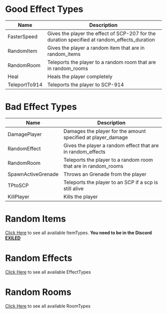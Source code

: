 # Good Effect Types
Name | Description
---- | -----------
FasterSpeed | Gives the player the effect of SCP-207 for the duration specified at random_effects_duration
RandomItem | Gives the player a random item that are in random_items
RandomRoom | Teleports the player to a random room that are in random_rooms
Heal | Heals the player completely
TeleportTo914 | Teleports the player to SCP-914

# Bad Effect Types
Name | Description
---- | -----------
DamagePlayer | Damages the player for the amount specified at player_damage
RandomEffect | Gives the player a random effect that are in random_effects
RandomRoom | Teleports the player to a random room that are in random_rooms
SpawnActiveGrenade | Throws an Grenade from the player
TPtoSCP | Teleports the player to an SCP if a scp is still alive
KillPlayer | Kills the player

# Random Items
[Click Here](https://discord.com/channels/656673194693885975/668962626780397569/668962667851022341) to see all available ItemTypes.
**You need to be in the Discord [EXILED](https://discord.gg/4TgmJ5UzEB)**

# Random Effects
[Click Here](https://exiled-team.github.io/EXILED/api/Exiled.API.Enums.EffectType.html) to see all available EffectTypes 

# Random Rooms
[Click Here](https://exiled-team.github.io/EXILED/api/Exiled.API.Enums.RoomType.html) to see all available RoomTypes 
